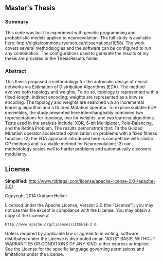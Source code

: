 ## Master's Thesis

### Summary

This code was built to experiment with genetic programming and probabilistic models applied to neuroevolution. The full study is available here: http://digitalcommons.ryerson.ca/dissertations/1058/. The work covers several methodologies and the software can be configured to run any combination. The configurations used to generate the results of my thesis are provided in the ThesisResults folder.

### Abstract
This thesis proposed a methodology for the automatic design of neural networks via Estimation of Distribution Algorithms (EDA). The method evolves both topology and weights. To do so, topology is represented with a fixed-length, indirect encoding; weights are represented as a bitwise encoding. The topology and weights are searched via an incremental learning algorithm and a Guided Mutation operator. To explore suitable EDA ensembles, the study presented here interchangeably combined two representations for topology, two for weights, and two learning algorithms. Tests used in the analysis include: XOR, 6-bit Multiplexer, Pole-Balancing, and the Retina Problem. The results demonstrate that: (1) the Guided Mutation operator accelerated optimization on problems with a fixed fitness function; (2) the EDA approach introduced here is competitive with similar GP methods and is a viable method for Neuroevolution; (3) our methodology scales well to harder problems and automatically discovers modularity.


License
-------

__Simplified:__ http://www.tldrlegal.com/license/apache-license-2.0-(apache-2.0)

Copyright 2014 Graham Holker

Licensed under the Apache License, Version 2.0 (the "License");
you may not use this file except in compliance with the License.
You may obtain a copy of the License at

    http://www.apache.org/licenses/LICENSE-2.0

Unless required by applicable law or agreed to in writing, software
distributed under the License is distributed on an "AS IS" BASIS,
WITHOUT WARRANTIES OR CONDITIONS OF ANY KIND, either express or implied.
See the License for the specific language governing permissions and
limitations under the License.